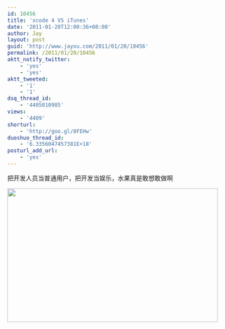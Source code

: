 ```yaml
---
id: 10456
title: 'xcode 4 VS iTunes'
date: '2011-01-20T12:00:36+08:00'
author: Jay
layout: post
guid: 'http://www.jayxu.com/2011/01/20/10456'
permalink: /2011/01/20/10456
aktt_notify_twitter:
    - 'yes'
    - 'yes'
aktt_tweeted:
    - '1'
    - '1'
dsq_thread_id:
    - '4405010985'
views:
    - '4409'
shorturl:
    - 'http://goo.gl/8FEHw'
duoshuo_thread_id:
    - '6.3356047457381E+18'
posturl_add_url:
    - 'yes'
---
```


把开发人员当普通用户，把开发当娱乐，水果真是敢想敢做啊

<a href="http://www.jayxu.com/log/wp-content/uploads/2011/01/Activity-view-window-for-project.png"><img class="alignnone size-medium wp-image-10455" title="Activity-view-window-for-project.png" src="http://www.jayxu.com/log/wp-content/uploads/2011/01/Activity-view-window-for-project.png" alt="" width="480" height="305" /></a>